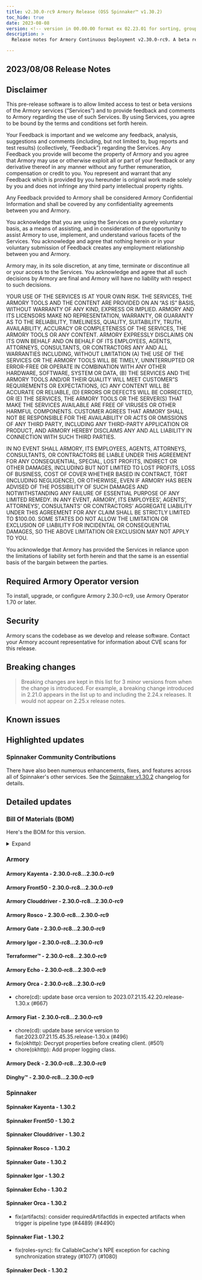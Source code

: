 ```yaml
---
title: v2.30.0-rc9 Armory Release (OSS Spinnaker™ v1.30.2)
toc_hide: true
date: 2023-08-08
version: <!-- version in 00.00.00 format ex 02.23.01 for sorting, grouping -->
description: >
  Release notes for Armory Continuous Deployment v2.30.0-rc9. A beta release is not meant for installation in production environments.

---
```


## 2023/08/08 Release Notes

## Disclaimer

This pre-release software is to allow limited access to test or beta versions of the Armory services (“Services”) and to provide feedback and comments to Armory regarding the use of such Services. By using Services, you agree to be bound by the terms and conditions set forth herein.

Your Feedback is important and we welcome any feedback, analysis, suggestions and comments (including, but not limited to, bug reports and test results) (collectively, “Feedback”) regarding the Services. Any Feedback you provide will become the property of Armory and you agree that Armory may use or otherwise exploit all or part of your feedback or any derivative thereof in any manner without any further remuneration, compensation or credit to you. You represent and warrant that any Feedback which is provided by you hereunder is original work made solely by you and does not infringe any third party intellectual property rights.

Any Feedback provided to Armory shall be considered Armory Confidential Information and shall be covered by any confidentiality agreements between you and Armory.

You acknowledge that you are using the Services on a purely voluntary basis, as a means of assisting, and in consideration of the opportunity to assist Armory to use, implement, and understand various facets of the Services. You acknowledge and agree that nothing herein or in your voluntary submission of Feedback creates any employment relationship between you and Armory.

Armory may, in its sole discretion, at any time, terminate or discontinue all or your access to the Services. You acknowledge and agree that all such decisions by Armory are final and Armory will have no liability with respect to such decisions.

YOUR USE OF THE SERVICES IS AT YOUR OWN RISK. THE SERVICES, THE ARMORY TOOLS AND THE CONTENT ARE PROVIDED ON AN “AS IS” BASIS, WITHOUT WARRANTY OF ANY KIND, EXPRESS OR IMPLIED. ARMORY AND ITS LICENSORS MAKE NO REPRESENTATION, WARRANTY, OR GUARANTY AS TO THE RELIABILITY, TIMELINESS, QUALITY, SUITABILITY, TRUTH, AVAILABILITY, ACCURACY OR COMPLETENESS OF THE SERVICES, THE ARMORY TOOLS OR ANY CONTENT. ARMORY EXPRESSLY DISCLAIMS ON ITS OWN BEHALF AND ON BEHALF OF ITS EMPLOYEES, AGENTS, ATTORNEYS, CONSULTANTS, OR CONTRACTORS ANY AND ALL WARRANTIES INCLUDING, WITHOUT LIMITATION (A) THE USE OF THE SERVICES OR THE ARMORY TOOLS WILL BE TIMELY, UNINTERRUPTED OR ERROR-FREE OR OPERATE IN COMBINATION WITH ANY OTHER HARDWARE, SOFTWARE, SYSTEM OR DATA, (B) THE SERVICES AND THE ARMORY TOOLS AND/OR THEIR QUALITY WILL MEET CUSTOMER”S REQUIREMENTS OR EXPECTATIONS, (C) ANY CONTENT WILL BE ACCURATE OR RELIABLE, (D) ERRORS OR DEFECTS WILL BE CORRECTED, OR (E) THE SERVICES, THE ARMORY TOOLS OR THE SERVER(S) THAT MAKE THE SERVICES AVAILABLE ARE FREE OF VIRUSES OR OTHER HARMFUL COMPONENTS. CUSTOMER AGREES THAT ARMORY SHALL NOT BE RESPONSIBLE FOR THE AVAILABILITY OR ACTS OR OMISSIONS OF ANY THIRD PARTY, INCLUDING ANY THIRD-PARTY APPLICATION OR PRODUCT, AND ARMORY HEREBY DISCLAIMS ANY AND ALL LIABILITY IN CONNECTION WITH SUCH THIRD PARTIES.

IN NO EVENT SHALL ARMORY, ITS EMPLOYEES, AGENTS, ATTORNEYS, CONSULTANTS, OR CONTRACTORS BE LIABLE UNDER THIS AGREEMENT FOR ANY CONSEQUENTIAL, SPECIAL, LOST PROFITS, INDIRECT OR OTHER DAMAGES, INCLUDING BUT NOT LIMITED TO LOST PROFITS, LOSS OF BUSINESS, COST OF COVER WHETHER BASED IN CONTRACT, TORT (INCLUDING NEGLIGENCE), OR OTHERWISE, EVEN IF ARMORY HAS BEEN ADVISED OF THE POSSIBILITY OF SUCH DAMAGES AND NOTWITHSTANDING ANY FAILURE OF ESSENTIAL PURPOSE OF ANY LIMITED REMEDY. IN ANY EVENT, ARMORY, ITS EMPLOYEES’, AGENTS’, ATTORNEYS’, CONSULTANTS’ OR CONTRACTORS’ AGGREGATE LIABILITY UNDER THIS AGREEMENT FOR ANY CLAIM SHALL BE STRICTLY LIMITED TO $100.00. SOME STATES DO NOT ALLOW THE LIMITATION OR EXCLUSION OF LIABILITY FOR INCIDENTAL OR CONSEQUENTIAL DAMAGES, SO THE ABOVE LIMITATION OR EXCLUSION MAY NOT APPLY TO YOU.

You acknowledge that Armory has provided the Services in reliance upon the limitations of liability set forth herein and that the same is an essential basis of the bargain between the parties.


## Required Armory Operator version

To install, upgrade, or configure Armory 2.30.0-rc9, use Armory Operator 1.70 or later.

## Security

Armory scans the codebase as we develop and release software. Contact your Armory account representative for information about CVE scans for this release.

## Breaking changes
<!-- Copy/paste from the previous version if there are recent ones. We can drop breaking changes after 3 minor versions. Add new ones from OSS and Armory. -->

> Breaking changes are kept in this list for 3 minor versions from when the change is introduced. For example, a breaking change introduced in 2.21.0 appears in the list up to and including the 2.24.x releases. It would not appear on 2.25.x release notes.

## Known issues
<!-- Copy/paste known issues from the previous version if they're not fixed. Add new ones from OSS and Armory. If there aren't any issues, state that so readers don't think we forgot to fill out this section. -->

## Highlighted updates

<!--
Each item category (such as UI) under here should be an h3 (###). List the following info that service owners should be able to provide:
- Major changes or new features we want to call out for Armory and OSS. Changes should be grouped under end user understandable sections. For example, instead of Deck, use UI. Instead of Fiat, use Permissions.
- Fixes to any known issues from previous versions that we have in release notes. These can all be grouped under a Fixed issues H3.
-->




###  Spinnaker Community Contributions

There have also been numerous enhancements, fixes, and features across all of Spinnaker's other services. See the
[Spinnaker v1.30.2](https://www.spinnaker.io/changelogs/1.30.2-changelog/) changelog for details.

## Detailed updates

### Bill Of Materials (BOM)

Here's the BOM for this version.
<details><summary>Expand</summary>
<pre class="highlight">
<code>artifactSources:
  dockerRegistry: docker.io/armory
dependencies:
  redis:
    commit: null
    version: 2:2.8.4-2
services:
  clouddriver:
    commit: 4512ba1b391b06d49a017b29113010631ddabb14
    version: 2.30.0-rc9
  deck:
    commit: 7737669d9a68843f448cc4c93ac2a6ea3485f95e
    version: 2.30.0-rc9
  dinghy:
    commit: 5250de80948732c8caac6ffc5293a8af80a63a0f
    version: 2.30.0-rc9
  echo:
    commit: f7ae187ab1df1e0bc34596e24539c4032749f8d7
    version: 2.30.0-rc9
  fiat:
    commit: 3c85477be0d6e29e0865959e56644752eec0b690
    version: 2.30.0-rc9
  front50:
    commit: bdbf36960c30b3599bdf0fa31620dfaf08927074
    version: 2.30.0-rc9
  gate:
    commit: 679225a36b20fe39ecb175813929972c497d1a92
    version: 2.30.0-rc9
  igor:
    commit: 020e01bbeaadf3d5eb745b33180bd1011c4b068f
    version: 2.30.0-rc9
  kayenta:
    commit: 81c3f853d5a604b4d03815d95f8ea4b63acb4429
    version: 2.30.0-rc9
  monitoring-daemon:
    commit: null
    version: 2.26.0
  monitoring-third-party:
    commit: null
    version: 2.26.0
  orca:
    commit: f735df6128f1f8e81ea98f6fbdadf9b810b4e7db
    version: 2.30.0-rc9
  rosco:
    commit: c72a24d8c560ea7b27fd8ecf45c9c11ca63682f4
    version: 2.30.0-rc9
  terraformer:
    commit: 418546f57129380e383e62b6178ed582e6d64a93
    version: 2.30.0-rc9
timestamp: "2023-08-08 15:50:30"
version: 2.30.0-rc9
</code>
</pre>
</details>

### Armory


#### Armory Kayenta - 2.30.0-rc8...2.30.0-rc9


#### Armory Front50 - 2.30.0-rc8...2.30.0-rc9


#### Armory Clouddriver - 2.30.0-rc8...2.30.0-rc9


#### Armory Rosco - 2.30.0-rc8...2.30.0-rc9


#### Armory Gate - 2.30.0-rc8...2.30.0-rc9


#### Armory Igor - 2.30.0-rc8...2.30.0-rc9


#### Terraformer™ - 2.30.0-rc8...2.30.0-rc9


#### Armory Echo - 2.30.0-rc8...2.30.0-rc9


#### Armory Orca - 2.30.0-rc8...2.30.0-rc9

  - chore(cd): update base orca version to 2023.07.21.15.42.20.release-1.30.x (#667)

#### Armory Fiat - 2.30.0-rc8...2.30.0-rc9

  - chore(cd): update base service version to fiat:2023.07.21.15.45.35.release-1.30.x (#496)
  - fix(okhttp): Decrypt properties before creating client. (#501)
  - chore(okhttp): Add proper logging class.

#### Armory Deck - 2.30.0-rc8...2.30.0-rc9


#### Dinghy™ - 2.30.0-rc8...2.30.0-rc9



### Spinnaker


#### Spinnaker Kayenta - 1.30.2


#### Spinnaker Front50 - 1.30.2


#### Spinnaker Clouddriver - 1.30.2


#### Spinnaker Rosco - 1.30.2


#### Spinnaker Gate - 1.30.2


#### Spinnaker Igor - 1.30.2


#### Spinnaker Echo - 1.30.2


#### Spinnaker Orca - 1.30.2

  - fix(artifacts): consider requiredArtifactIds in expected artifacts when trigger is pipeline type (#4489) (#4490)

#### Spinnaker Fiat - 1.30.2

  - fix(roles-sync): fix CallableCache's NPE exception for caching synchronization strategy (#1077) (#1080)

#### Spinnaker Deck - 1.30.2


